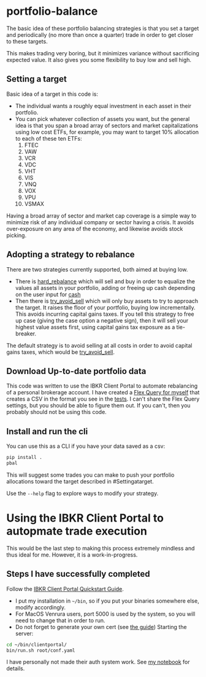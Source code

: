 # portfolio-balance
The basic idea of these portfolio balancing strategies is that you set a target and periodically (no more than once a quarter) trade in order to get closer to these targets.

This makes trading very boring, but it minimizes variance without sacrificing expected value.  It also gives you some flexibility to buy low and sell high.

## Setting a target
Basic idea of a target in this code is:
- The individual wants a roughly equal investment in each asset in their portfolio.
- You can pick whatever collection of assets you want, but the general idea is that you span a broad array of sectors and market capitalizations using low cost ETFs, for example, you may want to target 10% allocation to each of these ten ETFs:
  1. FTEC
  1. VAW
  1. VCR
  1. VDC
  1. VHT
  1. VIS
  1. VNQ
  1. VOX
  1. VPU
  1. VSMAX

Having a broad array of sector and market cap coverage is a simple way to minimize risk of any individual company or sector having a crisis.
It avoids over-exposure on any area of the economy, and likewise avoids stock picking.
 
## Adopting a strategy to rebalance
There are two strategies currently supported, both aimed at buying low.
- There is [hard_rebalance](./src/pbal/hard_rebal.py) which will sell and buy in order to equalize the values all assets in your portfolio, adding or freeing up cash depending on the user input for [cash](./src/pbal/cli.py)
- Then there is [try_avoid_sell](./src/pbal/try_avoid_sell.py) which will only buy assets to try to approach the target.  It raises the floor of your portfolio, buying low incrementally.  This avoids incurring capital gains taxes.  If you tell this strategy to free up case (giving the case option a negative sign), then it will sell your highest value assets first, using capital gains tax exposure as a tie-breaker.

The default strategy is to avoid selling at all costs in order to avoid capital gains taxes, which would be [try_avoid_sell](./src/pbal/try_avoid_sell.py).

## Download Up-to-date portfolio data
This code was written to use the IBKR Client Portal to automate rebalancing of a personal brokerage account.
I have created a [Flex Query for myself](https://portal.interactivebrokers.com/AccountManagement/AmAuthentication?action=RM_FLEX_QUERIES) that creates a CSV in the format you see in the [tests](./tests/data).
I can't share the Flex Query settings, but you should be able to figure them out.
If you can't, then you probably should not be using this code.


## Install and run the cli
You can use this as a CLI if you have your data saved as a csv:
```bash
pip install .
pbal
```
This will suggest some trades you can make to push your portfolio allocations toward the target described in #Settingatarget.

Use the `--help` flag to explore ways to modify your strategy.

# Using the IBKR Client Portal to autopmate trade execution
This would be the last step to making this process extremely mindless and thus ideal for me.
However, it is a work-in-progress.

## Steps I have successfully completed
Follow the [IBKR Client Portal Quickstart Guide](https://interactivebrokers.github.io/cpwebapi/quickstart).
- I put my installation in `~/bin`, so if you put your binaries somewhere else, modify accordingly.
- For MacOS Venrura users, port 5000 is used by the system, so you will need to change that in order to run.
- Do not forget to generate your own cert (see [the guide](https://interactivebrokers.github.io/cpwebapi/use-cases#invalid-ssl-certificate))
Starting the server:
```bash
cd ~/bin/clientportal/
bin/run.sh root/conf.yaml
```
I have personally not made their auth system work.  See [my notebook](./notebooks/main.ipynb) for details.
